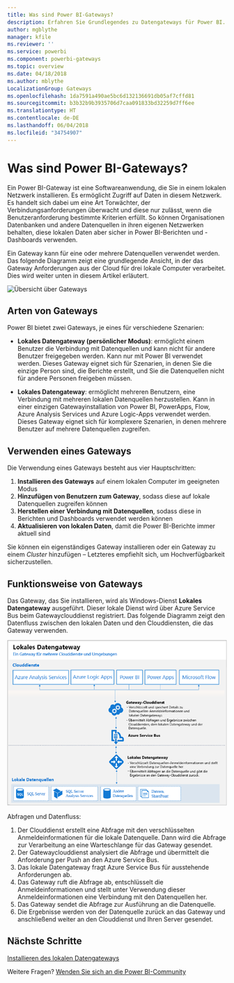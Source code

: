 ```yaml
---
title: Was sind Power BI-Gateways?
description: Erfahren Sie Grundlegendes zu Datengateways für Power BI.
author: mgblythe
manager: kfile
ms.reviewer: ''
ms.service: powerbi
ms.component: powerbi-gateways
ms.topic: overview
ms.date: 04/18/2018
ms.author: mblythe
LocalizationGroup: Gateways
ms.openlocfilehash: 1da7591a490ae5bc6d132136691db05af7cffd81
ms.sourcegitcommit: b3b32b9b3935706d7caa091833bd32259d7ff6ee
ms.translationtype: HT
ms.contentlocale: de-DE
ms.lasthandoff: 06/04/2018
ms.locfileid: "34754907"
---
```

# <a name="what-are-power-bi-gateways"></a>Was sind Power BI-Gateways?

Ein Power BI-Gateway ist eine Softwareanwendung, die Sie in einem lokalen Netzwerk installieren. Es ermöglicht Zugriff auf Daten in diesem Netzwerk. Es handelt sich dabei um eine Art Torwächter, der Verbindungsanforderungen überwacht und diese nur zulässt, wenn die Benutzeranforderung bestimmte Kriterien erfüllt. So können Organisationen Datenbanken und andere Datenquellen in ihren eigenen Netzwerken behalten, diese lokalen Daten aber sicher in Power BI-Berichten und -Dashboards verwenden.

Ein Gateway kann für eine oder mehrere Datenquellen verwendet werden. Das folgende Diagramm zeigt eine grundlegende Ansicht, in der das Gateway Anforderungen aus der Cloud für drei lokale Computer verarbeitet. Dies wird weiter unten in diesem Artikel erläutert.

![Übersicht über Gateways](media/service-gateway-getting-started/gateway-overview.png)

## <a name="types-of-gateways"></a>Arten von Gateways

Power BI bietet zwei Gateways, je eines für verschiedene Szenarien:

* **Lokales Datengateway (persönlicher Modus)**: ermöglicht einem Benutzer die Verbindung mit Datenquellen und kann nicht für andere Benutzer freigegeben werden. Kann nur mit Power BI verwendet werden. Dieses Gateway eignet sich für Szenarien, in denen Sie die einzige Person sind, die Berichte erstellt, und Sie die Datenquellen nicht für andere Personen freigeben müssen.

* **Lokales Datengateway**: ermöglicht mehreren Benutzern, eine Verbindung mit mehreren lokalen Datenquellen herzustellen. Kann in einer einzigen Gatewayinstallation von Power BI, PowerApps, Flow, Azure Analysis Services und Azure Logic-Apps verwendet werden. Dieses Gateway eignet sich für komplexere Szenarien, in denen mehrere Benutzer auf mehrere Datenquellen zugreifen. 

## <a name="using-a-gateway"></a>Verwenden eines Gateways

Die Verwendung eines Gateways besteht aus vier Hauptschritten:

1. **Installieren des Gateways** auf einem lokalen Computer im geeigneten Modus
2. **Hinzufügen von Benutzern zum Gateway**, sodass diese auf lokale Datenquellen zugreifen können
3. **Herstellen einer Verbindung mit Datenquellen**, sodass diese in Berichten und Dashboards verwendet werden können
4. **Aktualisieren von lokalen Daten**, damit die Power BI-Berichte immer aktuell sind

Sie können ein eigenständiges Gateway installieren oder ein Gateway zu einem *Cluster* hinzufügen – Letzteres empfiehlt sich, um Hochverfügbarkeit sicherzustellen.

## <a name="how-gateways-work"></a>Funktionsweise von Gateways

Das Gateway, das Sie installieren, wird als Windows-Dienst **Lokales Datengateway** ausgeführt. Dieser lokale Dienst wird über Azure Service Bus beim Gatewayclouddienst registriert. Das folgende Diagramm zeigt den Datenfluss zwischen den lokalen Daten und den Clouddiensten, die das Gateway verwenden.

![Diagramm mit dem Datenfluss im Gateway](media/service-gateway-getting-started/gateway-how-it-works.png)

Abfragen und Datenfluss:

1. Der Clouddienst erstellt eine Abfrage mit den verschlüsselten Anmeldeinformationen für die lokale Datenquelle. Dann wird die Abfrage zur Verarbeitung an eine Warteschlange für das Gateway gesendet.
2. Der Gatewayclouddienst analysiert die Abfrage und übermittelt die Anforderung per Push an den Azure Service Bus.
3. Das lokale Datengateway fragt Azure Service Bus für ausstehende Anforderungen ab.
4. Das Gateway ruft die Abfrage ab, entschlüsselt die Anmeldeinformationen und stellt unter Verwendung dieser Anmeldeinformationen eine Verbindung mit den Datenquellen her.
5. Das Gateway sendet die Abfrage zur Ausführung an die Datenquelle.
6. Die Ergebnisse werden von der Datenquelle zurück an das Gateway und anschließend weiter an den Clouddienst und Ihren Server gesendet.

## <a name="next-steps"></a>Nächste Schritte
[Installieren des lokalen Datengateways](service-gateway-install.md)

Weitere Fragen? [Wenden Sie sich an die Power BI-Community](http://community.powerbi.com/)

